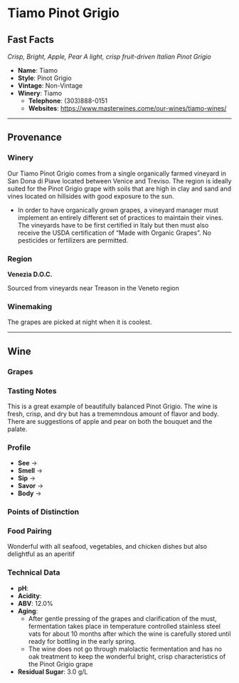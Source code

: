 # Tiamo Pinot Grigio
## Fast Facts
*Crisp, Bright, Apple, Pear*
*A light, crisp fruit-driven Italian Pinot Grigio*
 - **Name**: Tiamo
 - **Style**: Pinot Grigio
 - **Vintage**: Non-Vintage
 - **Winery**: Tiamo
     - **Telephone**: (303)888-0151
     - **Websites**: https://www.masterwines.come/our-wines/tiamo-wines/
- - - -

## Provenance
### Winery 
Our Tiamo Pinot Grigio comes from a single organically farmed vineyard in San Dona di Piave located between Venice and Treviso. The region is ideally suited for the Pinot Grigio grape with soils that are high in clay and sand and vines located on hillsides with good exposure to the sun.
 - In order to have organically grown grapes, a vineyard manager must implement an entirely different set of practices to maintain their vines. The vineyards have to be first certified in Italy but then must also receive the USDA certification of “Made with Organic Grapes”. No pesticides or fertilizers are permitted.

### Region
**Venezia D.O.C.**

Sourced from vineyards near Treason in the Veneto region

### Winemaking 
The grapes are picked at night when it is coolest.
- - - -

## Wine
### Grapes

### Tasting Notes
This is a great example of beautifully balanced Pinot Grigio. The wine is fresh, crisp, and dry but has a trememndous amount of flavor and body. There are suggestions of apple and pear on both the bouquet and the palate.

### Profile
 - **See** →  
 - **Smell** → 
 - **Sip** → 
 - **Savor** → 
 - **Body** → 

### Points of Distinction
### Food Pairing
Wonderful with all seafood, vegetables, and chicken dishes but also delightful as an aperitif

### Technical Data
 - **pH**: 
 - **Acidity**: 
 - **ABV**: 12.0%
 - **Aging**: 
     - After gentle pressing of the grapes and clarification of the must, fermentation takes place in temperature controlled stainless steel vats for about 10 months after which the wine is carefully stored until ready for bottling in the early spring.
     - The wine does not go through malolactic fermentation and has no oak treatment to keep the wonderful bright, crisp characteristics of the Pinot Grigio grape
 - **Residual Sugar**:  3.0 g/L